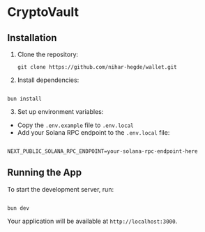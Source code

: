 # CryptoVault

## Installation

1. Clone the repository:

   ```
   git clone https://github.com/nihar-hegde/wallet.git
   ```

2. Install dependencies:

```

bun install

```

3. Set up environment variables:

- Copy the `.env.example` file to `.env.local`
- Add your Solana RPC endpoint to the `.env.local` file:

```

NEXT_PUBLIC_SOLANA_RPC_ENDPOINT=your-solana-rpc-endpoint-here

```

## Running the App

To start the development server, run:

```

bun dev

```

Your application will be available at `http://localhost:3000`.
